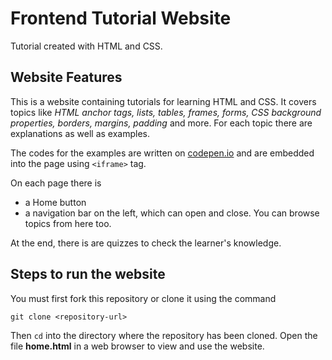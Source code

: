 # Frontend Tutorial Website
Tutorial created with HTML and CSS.

## Website Features
This is a website containing tutorials for learning HTML and CSS. It covers topics like *HTML anchor tags, lists, tables, frames, forms, CSS background properties, borders, margins, padding* and more. For each topic there are explanations as well as examples. 

The codes for the examples are written on [codepen.io](https://codepen.io/) and are embedded into the page using ```<iframe>``` tag.

On each page there is
 - a Home button 
 - a navigation bar on the left, which can open and close. You can browse topics from here too.
 
At the end, there is are quizzes to check the learner's knowledge.

## Steps to run the website
You must first fork this repository or clone it using the command 

`git clone <repository-url>`

Then `cd` into the directory where the repository has been cloned. Open the file **home.html** in a web browser to view and use the website.
